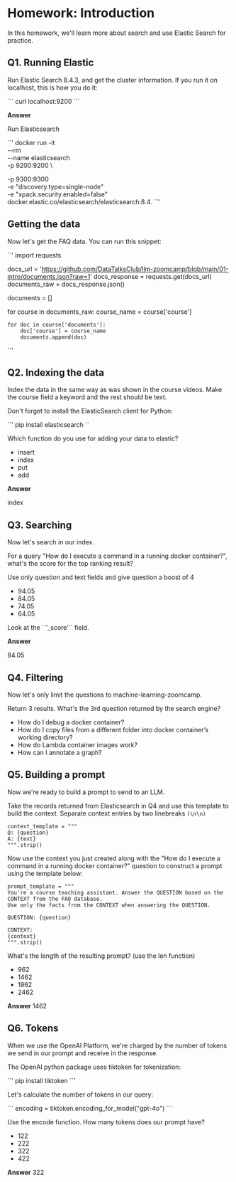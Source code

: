 # Homework: Introduction

In this homework, we'll learn more about search and use Elastic Search for practice.

## Q1. Running Elastic

Run Elastic Search 8.4.3, and get the cluster information. If you run it on localhost, this is how you do it:

´´´
curl localhost:9200
´´´

**Answer**

Run Elasticsearch

´´'
docker run -it \
 --rm \
 --name elasticsearch \
 -p 9200:9200 \

-p 9300:9300 \
 -e "discovery.type=single-node" \
 -e "xpack.security.enabled=false" \
 docker.elastic.co/elasticsearch/elasticsearch:8.4.
´´'

## Getting the data

Now let's get the FAQ data. You can run this snippet:

´´'
import requests

docs_url = 'https://github.com/DataTalksClub/llm-zoomcamp/blob/main/01-intro/documents.json?raw=1'
docs_response = requests.get(docs_url)
documents_raw = docs_response.json()

documents = []

for course in documents_raw:
course_name = course['course']

    for doc in course['documents']:
        doc['course'] = course_name
        documents.append(doc)

´´'

## Q2. Indexing the data

Index the data in the same way as was shown in the course videos. Make the course field a keyword and the rest should be text.

Don't forget to install the ElasticSearch client for Python:

´´'
pip install elasticsearch
´´

Which function do you use for adding your data to elastic?

- insert
- index
- put
- add

**Answer**

index

## Q3. Searching

Now let's search in our index.

For a query "How do I execute a command in a running docker container?", what's the score for the top ranking result?

Use only question and text fields and give question a boost of 4

- 94.05
- 84.05
- 74.05
- 64.05

Look at the ´´'\_score'´´ field.

**Answer**

84.05

## Q4. Filtering

Now let's only limit the questions to machine-learning-zoomcamp.

Return 3 results. What's the 3rd question returned by the search engine?

- How do I debug a docker container?
- How do I copy files from a different folder into docker container’s working directory?
- How do Lambda container images work?
- How can I annotate a graph?

## Q5. Building a prompt

Now we're ready to build a prompt to send to an LLM.

Take the records returned from Elasticsearch in Q4 and use this template to build the context. Separate context entries by two linebreaks `(\n\n)`

```
context_template = """
Q: {question}
A: {text}
""".strip()
```

Now use the context you just created along with the "How do I execute a command in a running docker container?" question to construct a prompt using the template below:

```
prompt_template = """
You're a course teaching assistant. Answer the QUESTION based on the CONTEXT from the FAQ database.
Use only the facts from the CONTEXT when answering the QUESTION.

QUESTION: {question}

CONTEXT:
{context}
""".strip()
```

What's the length of the resulting prompt? (use the len function)

- 962
- 1462
- 1962
- 2462

**Answer**
1462

## Q6. Tokens

When we use the OpenAI Platform, we're charged by the number of tokens we send in our prompt and receive in the response.

The OpenAI python package uses tiktoken for tokenization:

´´'
pip install tiktoken
´´'

Let's calculate the number of tokens in our query:

´´´
encoding = tiktoken.encoding_for_model("gpt-4o")
´´´

Use the encode function. How many tokens does our prompt have?

- 122
- 222
- 322
- 422

**Answer**
322

